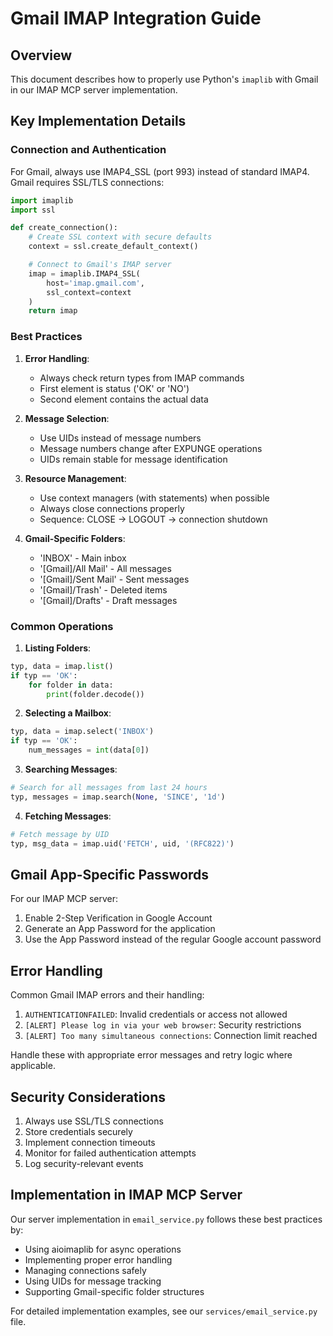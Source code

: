 # Gmail IMAP Integration Guide

## Overview

This document describes how to properly use Python's `imaplib` with Gmail in our IMAP MCP server implementation.

## Key Implementation Details

### Connection and Authentication

For Gmail, always use IMAP4_SSL (port 993) instead of standard IMAP4. Gmail requires SSL/TLS connections:

```python
import imaplib
import ssl

def create_connection():
    # Create SSL context with secure defaults
    context = ssl.create_default_context()

    # Connect to Gmail's IMAP server
    imap = imaplib.IMAP4_SSL(
        host='imap.gmail.com',
        ssl_context=context
    )
    return imap

```

### Best Practices

1. **Error Handling**:

   - Always check return types from IMAP commands
   - First element is status ('OK' or 'NO')
   - Second element contains the actual data

2. **Message Selection**:

   - Use UIDs instead of message numbers
   - Message numbers change after EXPUNGE operations
   - UIDs remain stable for message identification

3. **Resource Management**:

   - Use context managers (with statements) when possible
   - Always close connections properly
   - Sequence: CLOSE -> LOGOUT -> connection shutdown

4. **Gmail-Specific Folders**:
   - 'INBOX' - Main inbox
   - '[Gmail]/All Mail' - All messages
   - '[Gmail]/Sent Mail' - Sent messages
   - '[Gmail]/Trash' - Deleted items
   - '[Gmail]/Drafts' - Draft messages

### Common Operations

1. **Listing Folders**:

```python
typ, data = imap.list()
if typ == 'OK':
    for folder in data:
        print(folder.decode())
```

2. **Selecting a Mailbox**:

```python
typ, data = imap.select('INBOX')
if typ == 'OK':
    num_messages = int(data[0])
```

3. **Searching Messages**:

```python
# Search for all messages from last 24 hours
typ, messages = imap.search(None, 'SINCE', '1d')
```

4. **Fetching Messages**:

```python
# Fetch message by UID
typ, msg_data = imap.uid('FETCH', uid, '(RFC822)')
```

## Gmail App-Specific Passwords

For our IMAP MCP server:

1. Enable 2-Step Verification in Google Account
2. Generate an App Password for the application
3. Use the App Password instead of the regular Google account password

## Error Handling

Common Gmail IMAP errors and their handling:

1. `AUTHENTICATIONFAILED`: Invalid credentials or access not allowed
2. `[ALERT] Please log in via your web browser`: Security restrictions
3. `[ALERT] Too many simultaneous connections`: Connection limit reached

Handle these with appropriate error messages and retry logic where applicable.

## Security Considerations

1. Always use SSL/TLS connections
2. Store credentials securely
3. Implement connection timeouts
4. Monitor for failed authentication attempts
5. Log security-relevant events

## Implementation in IMAP MCP Server

Our server implementation in `email_service.py` follows these best practices by:

- Using aioimaplib for async operations
- Implementing proper error handling
- Managing connections safely
- Using UIDs for message tracking
- Supporting Gmail-specific folder structures

For detailed implementation examples, see our `services/email_service.py` file.
